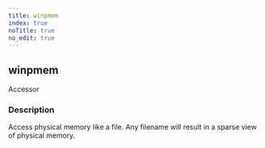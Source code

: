 ```yaml
---
title: winpmem
index: true
noTitle: true
no_edit: true
---
```




<div class="vql_item"></div>


## winpmem
<span class='vql_type label label-warning pull-right page-header'>Accessor</span>


### Description

Access physical memory like a file. Any filename will result in a sparse view of physical memory.

